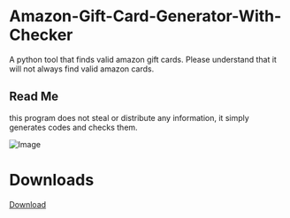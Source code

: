 # Amazon-Gift-Card-Generator-With-Checker
A python tool that finds valid amazon gift cards. Please understand that it will not always find valid amazon cards.

## Read Me
this program does not steal or distribute any information, it simply generates codes and checks them.

![Image](https://i.imgur.com/cR89zI1.png)

# Downloads
[Download](https://github.com/skykias/Amazon-Gift-Card-Generator-With-Checker/archive/refs/heads/main.zip)
